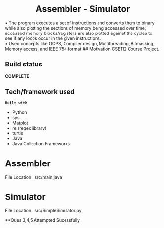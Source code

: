 
<H1 align = "center"> Assembler - Simulator </H1>
•	The program executes a set of instructions and converts them to binary while also plotting the sections of memory being accessed over time; accessed memory blocks/registers are also plotted against the cycles to see if any loops occur in the given instructions.<br>
•	Used concepts like OOPS, Compiler design, Multithreading, Bitmasking, Memory access, and IEEE 754 format
## Motivation
CSE112 Course Project.

## Build status

**COMPLETE**

## Tech/framework used

<b>`Built with`</b>
- Python
- sys
- Matplot
- re (regex library)
- turtle
- Java
- Java Collection Frameworks

# Assembler

File Location : src/main.java

# Simulator

File Location : src/SimpleSimulator.py

**Ques 3,4,5 Attempted Sucessfully 


